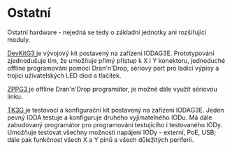 # Ostatní

Ostatní hardware - nejedná se tedy o základní jednotky ani rozšiřující moduly.

[DevKitG3 ](https://docu.byzance.cz/~/edit/primary/hardware-a-programovani/hardware/ostatni/devkitg3)je vývojový kit postavený na zařízení IODAG3E. Prototypování zjednodušuje tím, že umožňuje přímý přístup k X i Y konektoru, jednoduché offline programování pomocí Dran'n'Drop, sériový port pro ladící výpisy a trojici uživatelských LED diod a tlačítek.

[ZPPG3 ](https://docu.byzance.cz/~/edit/primary/hardware-a-programovani/hardware/ostatni/daplink)je offline Dran'n'Drop programátor, je možné dále využít sériovou linku. 

[TK3G ](https://docu.byzance.cz/~/edit/primary/hardware-a-programovani/hardware/ostatni/tk3g)je testovací a konfigurační kit postavený na zařízení IODAG3E. Jeden pevný IODA testuje a konfiguruje druhého vyjímatelného IODu. Má dále zabudovaný programátor pro programování testujícího i testovaného IODy. Umožňuje testovat všechny možnosti napájení IODy - externí, PoE, USB; dále pak funkčnost všech X a Y pinů a všech důležitých periferií.

